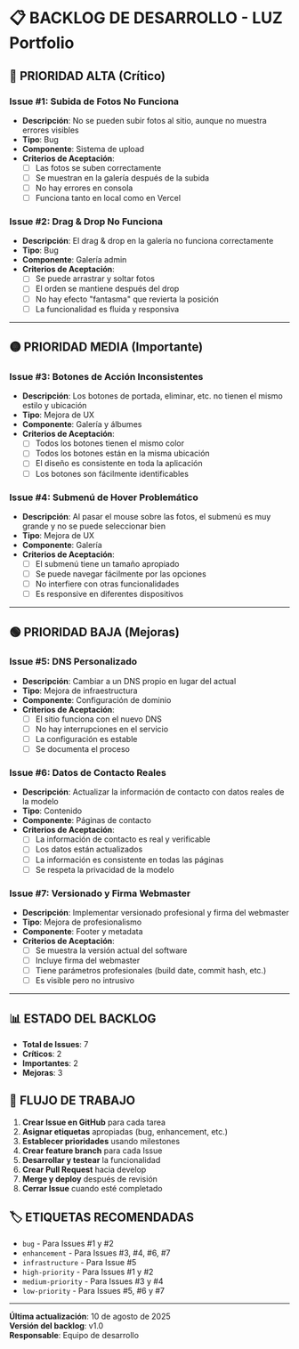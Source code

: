 # 📋 **BACKLOG DE DESARROLLO - LUZ Portfolio**

## 🚨 **PRIORIDAD ALTA (Crítico)**

### **Issue #1: Subida de Fotos No Funciona**
- **Descripción**: No se pueden subir fotos al sitio, aunque no muestra errores visibles
- **Tipo**: Bug
- **Componente**: Sistema de upload
- **Criterios de Aceptación**:
  - [ ] Las fotos se suben correctamente
  - [ ] Se muestran en la galería después de la subida
  - [ ] No hay errores en consola
  - [ ] Funciona tanto en local como en Vercel

### **Issue #2: Drag & Drop No Funciona**
- **Descripción**: El drag & drop en la galería no funciona correctamente
- **Tipo**: Bug
- **Componente**: Galería admin
- **Criterios de Aceptación**:
  - [ ] Se puede arrastrar y soltar fotos
  - [ ] El orden se mantiene después del drop
  - [ ] No hay efecto "fantasma" que revierta la posición
  - [ ] La funcionalidad es fluida y responsiva

---

## 🟡 **PRIORIDAD MEDIA (Importante)**

### **Issue #3: Botones de Acción Inconsistentes**
- **Descripción**: Los botones de portada, eliminar, etc. no tienen el mismo estilo y ubicación
- **Tipo**: Mejora de UX
- **Componente**: Galería y álbumes
- **Criterios de Aceptación**:
  - [ ] Todos los botones tienen el mismo color
  - [ ] Todos los botones están en la misma ubicación
  - [ ] El diseño es consistente en toda la aplicación
  - [ ] Los botones son fácilmente identificables

### **Issue #4: Submenú de Hover Problemático**
- **Descripción**: Al pasar el mouse sobre las fotos, el submenú es muy grande y no se puede seleccionar bien
- **Tipo**: Mejora de UX
- **Componente**: Galería
- **Criterios de Aceptación**:
  - [ ] El submenú tiene un tamaño apropiado
  - [ ] Se puede navegar fácilmente por las opciones
  - [ ] No interfiere con otras funcionalidades
  - [ ] Es responsive en diferentes dispositivos

---

## 🟢 **PRIORIDAD BAJA (Mejoras)**

### **Issue #5: DNS Personalizado**
- **Descripción**: Cambiar a un DNS propio en lugar del actual
- **Tipo**: Mejora de infraestructura
- **Componente**: Configuración de dominio
- **Criterios de Aceptación**:
  - [ ] El sitio funciona con el nuevo DNS
  - [ ] No hay interrupciones en el servicio
  - [ ] La configuración es estable
  - [ ] Se documenta el proceso

### **Issue #6: Datos de Contacto Reales**
- **Descripción**: Actualizar la información de contacto con datos reales de la modelo
- **Tipo**: Contenido
- **Componente**: Páginas de contacto
- **Criterios de Aceptación**:
  - [ ] La información de contacto es real y verificable
  - [ ] Los datos están actualizados
  - [ ] La información es consistente en todas las páginas
  - [ ] Se respeta la privacidad de la modelo

### **Issue #7: Versionado y Firma Webmaster**
- **Descripción**: Implementar versionado profesional y firma del webmaster
- **Tipo**: Mejora de profesionalismo
- **Componente**: Footer y metadata
- **Criterios de Aceptación**:
  - [ ] Se muestra la versión actual del software
  - [ ] Incluye firma del webmaster
  - [ ] Tiene parámetros profesionales (build date, commit hash, etc.)
  - [ ] Es visible pero no intrusivo

---

## 📊 **ESTADO DEL BACKLOG**

- **Total de Issues**: 7
- **Críticos**: 2
- **Importantes**: 2
- **Mejoras**: 3

## 🔄 **FLUJO DE TRABAJO**

1. **Crear Issue en GitHub** para cada tarea
2. **Asignar etiquetas** apropiadas (bug, enhancement, etc.)
3. **Establecer prioridades** usando milestones
4. **Crear feature branch** para cada Issue
5. **Desarrollar y testear** la funcionalidad
6. **Crear Pull Request** hacia develop
7. **Merge y deploy** después de revisión
8. **Cerrar Issue** cuando esté completado

## 🏷️ **ETIQUETAS RECOMENDADAS**

- `bug` - Para Issues #1 y #2
- `enhancement` - Para Issues #3, #4, #6, #7
- `infrastructure` - Para Issue #5
- `high-priority` - Para Issues #1 y #2
- `medium-priority` - Para Issues #3 y #4
- `low-priority` - Para Issues #5, #6 y #7

---

**Última actualización**: 10 de agosto de 2025  
**Versión del backlog**: v1.0  
**Responsable**: Equipo de desarrollo
